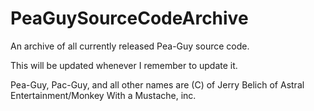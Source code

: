 # PeaGuySourceCodeArchive
An archive of all currently released Pea-Guy source code.

This will be updated whenever I remember to update it.

Pea-Guy, Pac-Guy, and all other names are (C) of Jerry Belich of Astral Entertainment/Monkey With a Mustache, inc.
